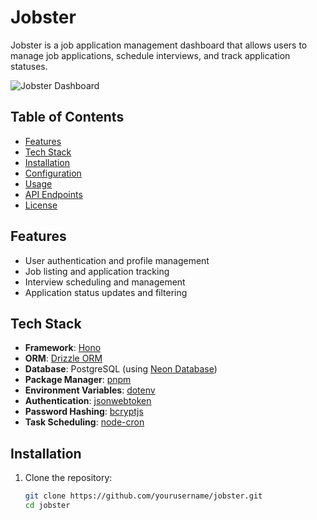 # Jobster

Jobster is a job application management dashboard that allows users to manage job applications, schedule interviews, and track application statuses.

![Jobster Dashboard](./path/to/image.png) <!-- Adjust the path accordingly -->

## Table of Contents

- [Features](#features)
- [Tech Stack](#tech-stack)
- [Installation](#installation)
- [Configuration](#configuration)
- [Usage](#usage)
- [API Endpoints](#api-endpoints)
- [License](#license)

## Features

- User authentication and profile management
- Job listing and application tracking
- Interview scheduling and management
- Application status updates and filtering

## Tech Stack

- **Framework**: [Hono](https://hono.dev/)
- **ORM**: [Drizzle ORM](https://drizzle.team/)
- **Database**: PostgreSQL (using [Neon Database](https://neon.tech/))
- **Package Manager**: [pnpm](https://pnpm.io/)
- **Environment Variables**: [dotenv](https://www.npmjs.com/package/dotenv)
- **Authentication**: [jsonwebtoken](https://www.npmjs.com/package/jsonwebtoken)
- **Password Hashing**: [bcryptjs](https://www.npmjs.com/package/bcryptjs)
- **Task Scheduling**: [node-cron](https://www.npmjs.com/package/node-cron)

## Installation

1. Clone the repository:
   ```bash
   git clone https://github.com/yourusername/jobster.git
   cd jobster
